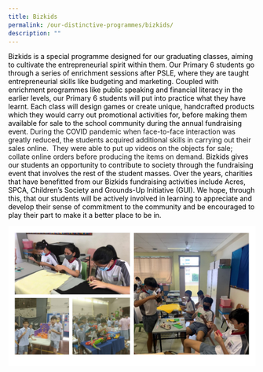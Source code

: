 ```yaml
---
title: Bizkids
permalink: /our-distinctive-programmes/bizkids/
description: ""
---
```


<p><span style="color: #000000;">Bizkids is a special programme designed for our graduating classes, aiming to cultivate the entrepreneurial spirit within them. Our Primary 6 students go through a series of enrichment sessions after PSLE, where they are taught entrepreneurial skills like budgeting and marketing. Coupled with enrichment programmes like public speaking and financial literacy in the earlier levels, our Primary 6 students will put into practice what they have learnt. Each class will design games or create unique, handcrafted products which they would carry out promotional activities for, before making them available for sale to the school community during the annual fundraising event. </span>During the COVID pandemic when face-to-face interaction was greatly reduced, the students acquired additional skills in carrying out their sales online.&nbsp; They were able to put up videos on the objects for sale; collate online orders before producing the items on demand. <span style="color: #000000;">Bizkids gives our students an opportunity to contribute to society through the fundraising event that involves the rest of the student masses. Over the years, charities that have benefitted from our Bizkids fundraising activities include Acres, SPCA, Children&rsquo;s Society and Grounds-Up Initiative (GUI). We hope, through this, that our students will be actively involved in learning to appreciate and develop their sense of commitment to the community and be encouraged to play their part to make it a better place to be in.</span></p>

![](/images/Bizkids.jpg)